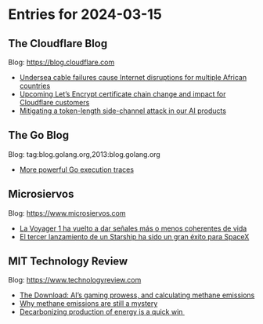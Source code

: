 # Entries for 2024-03-15
##  The Cloudflare Blog  
Blog: https://blog.cloudflare.com 

- [Undersea cable failures cause Internet disruptions for multiple African countries](https://blog.cloudflare.com/undersea-cable-failures-cause-internet-disruptions-across-africa-march-14-2024)
- [Upcoming Let’s Encrypt certificate chain change and impact for Cloudflare customers](https://blog.cloudflare.com/upcoming-lets-encrypt-certificate-chain-change-and-impact-for-cloudflare-customers)
- [Mitigating a token-length side-channel attack in our AI products](https://blog.cloudflare.com/ai-side-channel-attack-mitigated)
## The Go Blog 
Blog: tag:blog.golang.org,2013:blog.golang.org 

- [More powerful Go execution traces](https://go.dev/blog/execution-traces-2024)
## Microsiervos 
Blog: https://www.microsiervos.com 

- [La Voyager 1 ha vuelto a dar señales más o menos coherentes de vida](https://www.microsiervos.com/archivo/espacio/voyager-1-vuelto-dar-senales-de-vida.html)
- [El tercer lanzamiento de un Starship ha sido un gran éxito para SpaceX](https://www.microsiervos.com/archivo/espacio/tercer-lanzamiento-starship.html)
## MIT Technology Review 
Blog: https://www.technologyreview.com 

- [The Download: AI’s gaming prowess, and calculating methane emissions](https://www.technologyreview.com/2024/03/14/1089814/the-download-ais-gaming-prowess-and-calculating-methane-emissions/)
- [Why methane emissions are still a mystery](https://www.technologyreview.com/2024/03/14/1089793/methane-mystery/)
- [Decarbonizing production of energy is a quick win ](https://www.technologyreview.com/2024/03/14/1089752/decarbonizing-production-of-energy-is-a-quick-win/)